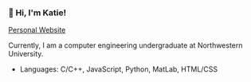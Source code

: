 ### 👋 Hi, I'm Katie!
[Personal Website](https://katiejg.github.io/)

Currently, I am a computer engineering undergraduate at Northwestern University. 

- Languages: C/C++, JavaScript, Python, MatLab, HTML/CSS

<!--
**katiejg/katiejg** is a ✨ _special_ ✨ repository because its `README.md` (this file) appears on your GitHub profile.

Here are some ideas to get you started:

- 🔭 I’m currently working on ...
- 🌱 I’m currently learning ...
- 👯 I’m looking to collaborate on ...
- 🤔 I’m looking for help with ...
- 💬 Ask me about ...
- 📫 How to reach me: ...
- 😄 Pronouns: ...
- ⚡ Fun fact: ...
-->
